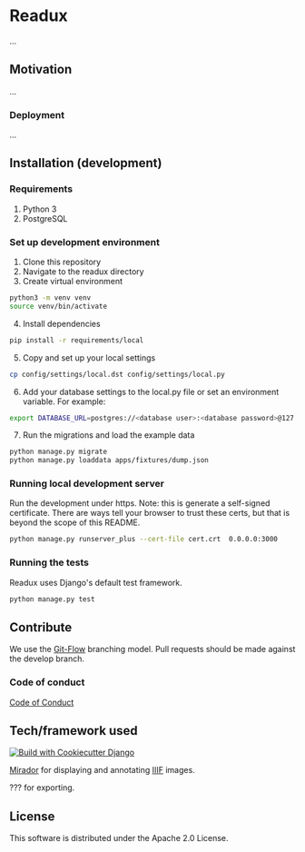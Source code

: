# Readux

...

## Motivation

...

### Deployment

...

## Installation (development)

### Requirements

1. Python 3
2. PostgreSQL

### Set up development environment

1. Clone this repository
2. Navigate to the readux directory
3. Create virtual environment

~~~bash
python3 -m venv venv
source venv/bin/activate
~~~

4. Install dependencies

~~~bash
pip install -r requirements/local
~~~

5. Copy and set up your local settings

~~~bash
cp config/settings/local.dst config/settings/local.py
~~~

6. Add your database settings to the local.py file or set an environment variable. For example:

~~~bash
export DATABASE_URL=postgres://<database user>:<database password>@127.0.0.1:5432/<database name>
~~~

7. Run the migrations and load the example data

~~~bash
python manage.py migrate
python manage.py loaddata apps/fixtures/dump.json
~~~

### Running local development server

Run the development under https. Note: this is generate a self-signed certificate. There are ways tell your browser to trust these certs, but that is beyond the scope of this README.

~~~bash
python manage.py runserver_plus --cert-file cert.crt  0.0.0.0:3000
~~~

### Running the tests

Readux uses Django's default test framework.

~~~bash
python manage.py test
~~~

## Contribute

We use the [Git-Flow](https://danielkummer.github.io/git-flow-cheatsheet/) branching model. Pull requests should be made against the develop branch.

### Code of conduct

[Code of Conduct](CODE_OF_CONDUCT.md)

## Tech/framework used

[![Build with Cookiecutter Django](https://img.shields.io/badge/built%20with-Cookiecutter%20Django-ff69b4.svg)](https://github.com/pydanny/cookiecutter-django/)

[Mirador](http://projectmirador.org/) for displaying and annotating [IIIF](http://iiif.io) images.

??? for exporting.

## License

This software is distributed under the Apache 2.0 License.